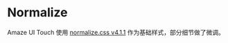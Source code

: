 # Normalize

Amaze UI Touch 使用 [normalize.css v4.1.1](https://github.com/necolas/normalize.css/) 作为基础样式，部分细节做了微调。


